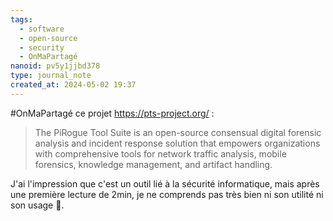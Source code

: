 ```yaml
---
tags:
  - software
  - open-source
  - security
  - OnMaPartagé
nanoid: pv5y1jjbd378
type: journal_note
created_at: 2024-05-02 19:37
---
```

#OnMaPartagé ce projet https://pts-project.org/ :

> The PiRogue Tool Suite is an open-source consensual digital forensic analysis and incident response solution that empowers organizations with comprehensive tools for network traffic analysis, mobile forensics, knowledge management, and artifact handling. 

J'ai l'impression que c'est un outil lié à la sécurité informatique, mais après une première lecture de 2min, je ne comprends pas très bien ni son utilité ni son usage 🤔.
